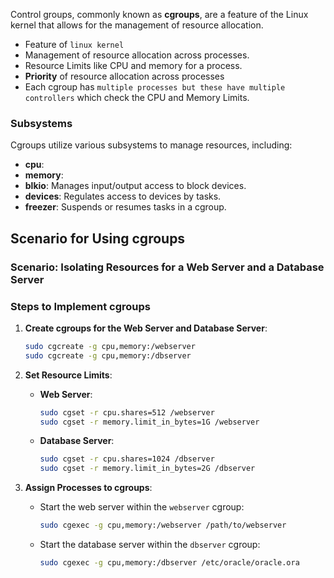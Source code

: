 Control groups, commonly known as **cgroups**, are a feature of the Linux kernel that allows for the management of resource allocation.
- Feature of `linux kernel`
- Management of resource allocation across processes.
- Resource Limits like CPU and memory for a process.
- **Priority** of resource allocation across processes
- Each cgroup has `multiple processes but these have multiple controllers` which check the CPU and Memory Limits.

### Subsystems
Cgroups utilize various subsystems to manage resources, including:
- **cpu**:
- **memory**: 
- **blkio**: Manages input/output access to block devices.
- **devices**: Regulates access to devices by tasks.
- **freezer**: Suspends or resumes tasks in a cgroup.

## Scenario for Using cgroups

### Scenario: Isolating Resources for a Web Server and a Database Server

### Steps to Implement cgroups

1. **Create cgroups for the Web Server and Database Server**:
   ```bash
   sudo cgcreate -g cpu,memory:/webserver
   sudo cgcreate -g cpu,memory:/dbserver
   ```

2. **Set Resource Limits**:
   - **Web Server**:
     ```bash
     sudo cgset -r cpu.shares=512 /webserver
     sudo cgset -r memory.limit_in_bytes=1G /webserver
     ```
   - **Database Server**:
     ```bash
     sudo cgset -r cpu.shares=1024 /dbserver
     sudo cgset -r memory.limit_in_bytes=2G /dbserver
     ```

3. **Assign Processes to cgroups**:
   - Start the web server within the `webserver` cgroup:
     ```bash
     sudo cgexec -g cpu,memory:/webserver /path/to/webserver
     ```
   - Start the database server within the `dbserver` cgroup:
     ```bash
     sudo cgexec -g cpu,memory:/dbserver /etc/oracle/oracle.ora
     ```
